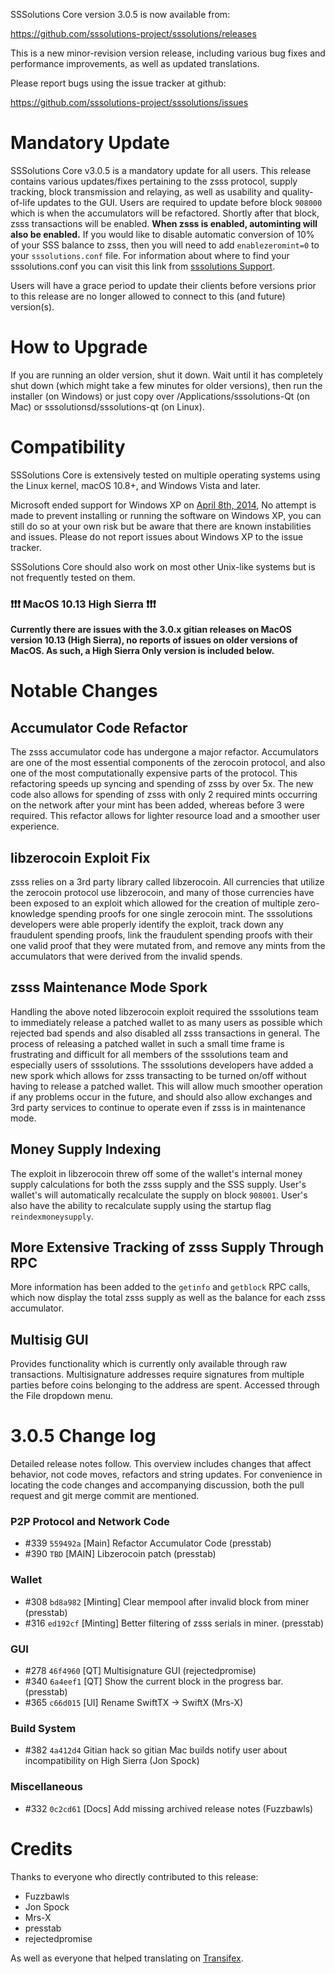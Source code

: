SSSolutions Core version 3.0.5 is now available from:

  <https://github.com/sssolutions-project/sssolutions/releases>

This is a new minor-revision version release, including various bug fixes and
performance improvements, as well as updated translations.

Please report bugs using the issue tracker at github:

  <https://github.com/sssolutions-project/sssolutions/issues>


Mandatory Update
==============

SSSolutions Core v3.0.5 is a mandatory update for all users. This release contains various updates/fixes pertaining to the zsss protocol, supply tracking, block transmission and relaying, as well as usability and quality-of-life updates to the GUI. Users are required to update before block `908000` which is when the accumulators will be refactored. Shortly after that block, zsss transactions will be enabled. **When zsss is enabled, autominting will also be enabled.** If you would like to disable automatic conversion of 10% of your SSS balance to zsss, then you will need to add `enablezeromint=0` to your `sssolutions.conf` file. For information about where to find your sssolutions.conf you can visit this link from [sssolutions Support](https://sssolutions.freshdesk.com/support/solutions/articles/30000004664-where-are-my-wallet-dat-blockchain-and-configuration-conf-files-located-).

Users will have a grace period to update their clients before versions prior to this release are no longer allowed to connect to this (and future) version(s).


How to Upgrade
==============

If you are running an older version, shut it down. Wait until it has completely shut down (which might take a few minutes for older versions), then run the installer (on Windows) or just copy over /Applications/sssolutions-Qt (on Mac) or sssolutionsd/sssolutions-qt (on Linux).


Compatibility
==============

SSSolutions Core is extensively tested on multiple operating systems using
the Linux kernel, macOS 10.8+, and Windows Vista and later.

Microsoft ended support for Windows XP on [April 8th, 2014](https://www.microsoft.com/en-us/WindowsForBusiness/end-of-xp-support),
No attempt is made to prevent installing or running the software on Windows XP, you
can still do so at your own risk but be aware that there are known instabilities and issues.
Please do not report issues about Windows XP to the issue tracker.

SSSolutions Core should also work on most other Unix-like systems but is not
frequently tested on them.

### :exclamation::exclamation::exclamation: MacOS 10.13 High Sierra :exclamation::exclamation::exclamation:

**Currently there are issues with the 3.0.x gitian releases on MacOS version 10.13 (High Sierra), no reports of issues on older versions of MacOS. As such, a High Sierra Only version is included below.**


Notable Changes
===============

Accumulator Code Refactor
---------------------
The zsss accumulator code has undergone a major refactor. Accumulators are one of the most essential components of the zerocoin protocol, and also one of the most computationally expensive parts of the protocol. This refactoring speeds up syncing and spending of zsss by over 5x. The new code also allows for spending of zsss with only 2 required mints occurring on the network after your mint has been added, whereas before 3 were required. This refactor allows for lighter resource load and a smoother user experience.

libzerocoin Exploit Fix
---------------------
zsss relies on a 3rd party library called libzerocoin. All currencies that utilize the zerocoin protocol use libzerocoin, and many of those currencies have been exposed to an exploit which allowed for the creation of multiple zero-knowledge spending proofs for one single zerocoin mint. The sssolutions developers were able properly identify the exploit, track down any fraudulent spending proofs, link the fraudulent spending proofs with their one valid proof that they were mutated from, and remove any mints from the accumulators that were derived from the invalid spends. 

zsss Maintenance Mode Spork
---------------------
Handling the above noted libzerocoin exploit required the sssolutions team to immediately release a patched wallet to as many users as possible which rejected bad spends and also disabled all zsss transactions in general. The process of releasing a patched wallet in such a small time frame is frustrating and difficult for all members of the sssolutions team and especially users of sssolutions. The sssolutions developers have added a new spork which allows for zsss transacting to be turned on/off without having to release a patched wallet. This will allow much smoother operation if any problems occur in the future, and should also allow exchanges and 3rd party services to continue to operate even if zsss is in maintenance mode.

Money Supply Indexing
---------------------
The exploit in libzerocoin threw off some of the wallet's internal money supply calculations for both the zsss supply and the SSS supply. User's wallet's will automatically recalculate the supply on block `908001`. User's also have the ability to recalculate supply using the startup flag `reindexmoneysupply`.

More Extensive Tracking of zsss Supply Through RPC
---------------------
More information has been added to the `getinfo` and `getblock` RPC calls, which now display the total zsss supply as well as the balance for each zsss accumulator.

Multisig GUI
---------------------
Provides functionality which is currently only available through raw transactions. Multisignature addresses require signatures from multiple parties before coins belonging to the address are spent. Accessed through the File dropdown menu.


3.0.5 Change log
=================

Detailed release notes follow. This overview includes changes that affect
behavior, not code moves, refactors and string updates. For convenience in locating
the code changes and accompanying discussion, both the pull request and
git merge commit are mentioned.

### P2P Protocol and Network Code
- #339 `559492a` [Main] Refactor Accumulator Code (presstab)
- #390 `TBD` [MAIN] Libzerocoin patch (presstab)

### Wallet
- #308 `bd8a982` [Minting] Clear mempool after invalid block from miner (presstab)
- #316 `ed192cf` [Minting] Better filtering of zsss serials in miner. (presstab)

### GUI
- #278 `46f4960` [QT] Multisignature GUI (rejectedpromise)
- #340 `6a4eef1` [QT] Show the current block in the progress bar. (presstab)
- #365 `c66d015` [UI] Rename SwiftTX -> SwiftX (Mrs-X)

### Build System
- #382 `4a412d4` Gitian hack so gitian Mac builds notify user about incompatibility on High Sierra (Jon Spock)

### Miscellaneous
- #332 `0c2cd61` [Docs] Add missing archived release notes (Fuzzbawls)

Credits
=======

Thanks to everyone who directly contributed to this release:
- Fuzzbawls
- Jon Spock
- Mrs-X
- presstab
- rejectedpromise

As well as everyone that helped translating on [Transifex](https://www.transifex.com/projects/p/sssolutions-project-translations/).